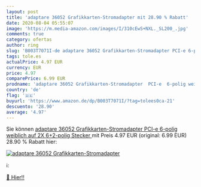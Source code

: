 ```yaml
---
layout: post
title: 'adaptare 36052 Grafikkarten-Stromadapter mit 28.90 % Rabatt'
date: 2020-08-04 05:55:07
image: 'https://m.media-amazon.com/images/I/310cEwS+NXL._SL200_.jpg'
comments: true
category: ofertas
author: ring
slug: 'B003T7071I-de adaptare 36052 Grafikkarten-Stromadapter PCI-e 6-polig...'
tags: tole.es
actualPrice: 4.97 EUR
currency: EUR
price: 4.97
comparePrice: 6.99 EUR
prodname: 'adaptare 36052 Grafikkarten-Stromadapter  PCI-e  6-polig weiblich auf 2X 6+2-polig Stecker '
country: 'de'
flag: '🇩🇪'
buyurl: 'https://www.amazon.de/dp/B003T7071I/?tag=tolees0ca-21'
descuento: '28.90'
average: '4.97'
---
```


Sie können [adaptare 36052 Grafikkarten-Stromadapter  PCI-e  6-polig weiblich auf 2X 6+2-polig Stecker ](https://www.amazon.de/dp/B003T7071I/?tag=tolees0ca-21) mit Preis 4.97 EUR (original: 6.99 EUR) 28.90 % Rabatt hier:

[![adaptare 36052 Grafikkarten-Stromadapter](https://m.media-amazon.com/images/I/310cEwS+NXL._SL200_.jpg)](https://www.amazon.de/dp/B003T7071I/?tag=tolees0ca-21)

ℹ️:


[🛒 Hier!!](https://www.amazon.de/dp/B003T7071I/?tag=tolees0ca-21)
